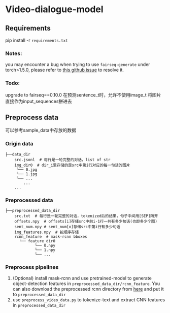 # Video-dialogue-model

## Requirements
pip install -r `requirements.txt`
### Notes: 
you may encounter a bug when trying to use `fairseq-generate` under torch>1.5.0, please refer to [this github issue](https://github.com/pytorch/fairseq/issues/2460) to resolve it.
### Todo:
upgrade to fairseq==0.10.0
在预测sentence_t时，允许不使用image_t
将图片直接作为input_sequences拼进去

## Preprocess data
可以参考sample_data中存放的数据
### Origin data
```
├──data_dir
    src.jsonl  # 每行是一轮完整的对话，list of str
    img_dir0  # dir_i里存储的是src中第i行对应的每一句话的图片
     └── 0.jpg
     └── 1.jpg
     └── ...
        ...
    ...
```
### Preprocessed data
```
├──preprocessed_data_dir
    src.txt  # 每行是一轮完整的对话，tokenized后的结果，句子中间用[SEP]隔开
    offsets.npy  # offsets[i]存储src中前i-1行一共有多少句话(也即多少个图)
    sent_num.npy # sent_num[o]存储src中第i行有多少句话
    img_features.npy  # 按顺序存储
    rcnn_feature  # mask-rcnn bboxes
      └── feature_dir0
             └── 0.npy
             └── 1.npy
             └── ...
```

### Preprocess pipelines
1. (Optional) install mask-rcnn and use pretrained-model to generate object-detection features in `preprocessed_data_dir/rcnn_feature`.
You can also download the preprocessed rcnn directory from [here](todo) and put it to `preprocessed_data_dir`
1. use `preprocess_video_data.py` to tokenize-text and extract CNN features in `preprocessed_data_dir`
